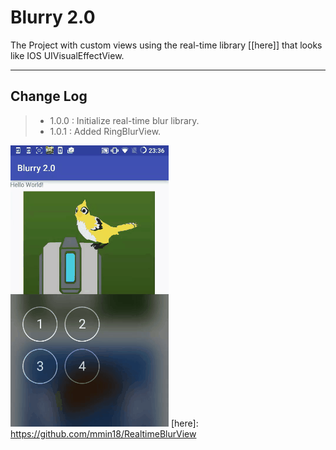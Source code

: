 Blurry 2.0
===================

The Project with custom views using the real-time library [[here]] that looks like IOS UIVisualEffectView.



----------


Change Log
-------------

> - 1.0.0 : Initialize real-time blur library.
> - 1.0.1 : Added RingBlurView.
> 

![1.0.1](1.0.1.gif)
  [here]: https://github.com/mmin18/RealtimeBlurView